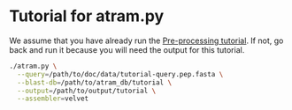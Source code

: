 # Tutorial for atram.py

We assume that you have already run the
[Pre-processing tutorial](atram_preprocessor_tutorial.md). If not, go back and
run it because you will need the output for this tutorial.

```bash
./atram.py \
  --query=/path/to/doc/data/tutorial-query.pep.fasta \
  --blast-db=/path/to/atram_db/tutorial \
  --output=/path/to/output/tutorial \
  --assembler=velvet
```
